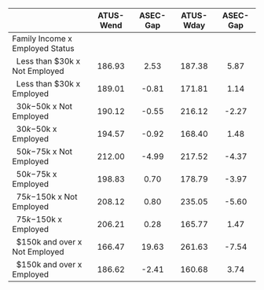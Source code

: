 
|                      |    ATUS-Wend |     ASEC-Gap |    ATUS-Wday |     ASEC-Gap |
| -------------------- | :----------: | :----------: | :----------: | :----------: |
| Family Income x Employed Status |              |              |              |              |
| &nbsp;&nbsp;Less than $30k x Not Employed |       186.93 |         2.53 |       187.38 |         5.87 |
| &nbsp;&nbsp;Less than $30k x Employed |       189.01 |        -0.81 |       171.81 |         1.14 |
| &nbsp;&nbsp;$30k-$50k x Not Employed |       190.12 |        -0.55 |       216.12 |        -2.27 |
| &nbsp;&nbsp;$30k-$50k x Employed |       194.57 |        -0.92 |       168.40 |         1.48 |
| &nbsp;&nbsp;$50k-$75k x Not Employed |       212.00 |        -4.99 |       217.52 |        -4.37 |
| &nbsp;&nbsp;$50k-$75k x Employed |       198.83 |         0.70 |       178.79 |        -3.97 |
| &nbsp;&nbsp;$75k-$150k x Not Employed |       208.12 |         0.80 |       235.05 |        -5.60 |
| &nbsp;&nbsp;$75k-$150k x Employed |       206.21 |         0.28 |       165.77 |         1.47 |
| &nbsp;&nbsp;$150k and over x Not Employed |       166.47 |        19.63 |       261.63 |        -7.54 |
| &nbsp;&nbsp;$150k and over x Employed |       186.62 |        -2.41 |       160.68 |         3.74 |

